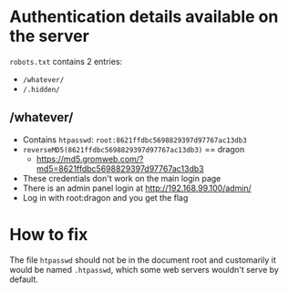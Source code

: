 # Authentication details available on the server
`robots.txt` contains 2 entries:
* `/whatever/`
* `/.hidden/`

## /whatever/
* Contains `htpasswd`: `root:8621ffdbc5698829397d97767ac13db3`
* `reverseMD5(8621ffdbc5698829397d97767ac13db3)` == dragon
  * https://md5.gromweb.com/?md5=8621ffdbc5698829397d97767ac13db3
* These credentials don't work on the main login page
* There is an admin panel login at http://192.168.99.100/admin/
* Log in with root:dragon and you get the flag

# How to fix
The file `htpasswd` should not be in the document root and customarily it would be named `.htpasswd`, which some web servers wouldn't serve by default.
